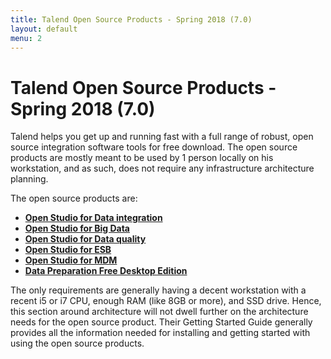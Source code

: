 ```yaml
---
title: Talend Open Source Products - Spring 2018 (7.0)
layout: default
menu: 2
---
```


# Talend Open Source Products - Spring 2018 (7.0)

Talend helps you get up and running fast with a full range of robust, open source integration software tools for free download. The open source products are mostly meant to be used by 1 person locally on his workstation, and as such, does not require any infrastructure architecture planning.

The open source products are:

- **[Open Studio for Data integration]({{site.baseurl}}/reference-architecture/spring-2018-7.0/products/opensource/talend-open-studio-data-integration/index)**
- **[Open Studio for Big Data]({{site.baseurl}}/reference-architecture/spring-2018-7.0/products/opensource/talend-open-studio-big-data/index)**
- **[Open Studio for Data quality]({{site.baseurl}}/reference-architecture/spring-2018-7.0/products/opensource/talend-open-studio-data-quality/index)**
- **[Open Studio for ESB]({{site.baseurl}}/reference-architecture/spring-2018-7.0/products/opensource/talend-open-studio-esb/index)**
- **[Open Studio for MDM]({{site.baseurl}}/reference-architecture/spring-2018-7.0/products/opensource/talend-open-studio-mdm-platform/index)**
- **[Data Preparation Free Desktop Edition]({{site.baseurl}}/reference-architecture/spring-2018-7.0/products/opensource/talend-open-studio-data-preparation/index)**

The only requirements are generally having a decent workstation with a recent i5 or i7 CPU, enough RAM (like 8GB or more), and SSD drive. Hence, this section around architecture will not dwell further on the architecture needs for the open source product. Their Getting Started Guide generally provides all the information needed for installing and getting started with using the open source products.
